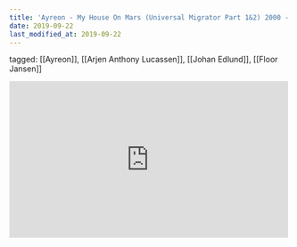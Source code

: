 ```yaml
---
title: 'Ayreon - My House On Mars (Universal Migrator Part 1&2) 2000 - YouTube'
date: 2019-09-22
last_modified_at: 2019-09-22
---
```

tagged: [[Ayreon]], [[Arjen Anthony Lucassen]], [[Johan Edlund]], [[Floor Jansen]]
<iframe allow="accelerometer; autoplay; clipboard-write; encrypted-media; gyroscope; picture-in-picture" allowfullscreen="" frameborder="0" height="281" id="youtube_iframe" src="https://www.youtube.com/embed/EBKUU0Mneb8?feature=oembed&amp;enablejsapi=1&amp;origin=https://safe.txmblr.com&amp;wmode=opaque" width="500"></iframe>